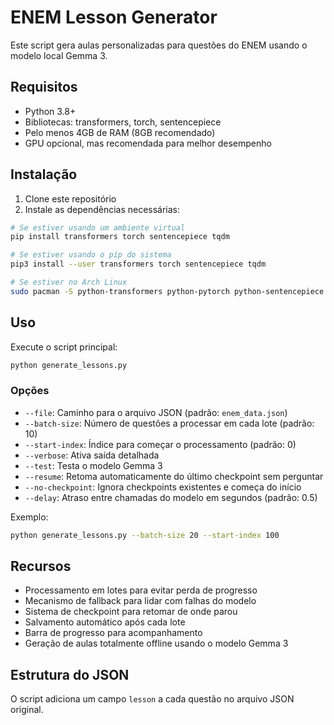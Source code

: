 # ENEM Lesson Generator

Este script gera aulas personalizadas para questões do ENEM usando o modelo local Gemma 3.

## Requisitos

- Python 3.8+
- Bibliotecas: transformers, torch, sentencepiece
- Pelo menos 4GB de RAM (8GB recomendado)
- GPU opcional, mas recomendada para melhor desempenho

## Instalação

1. Clone este repositório
2. Instale as dependências necessárias:

```bash
# Se estiver usando um ambiente virtual
pip install transformers torch sentencepiece tqdm

# Se estiver usando o pip do sistema
pip3 install --user transformers torch sentencepiece tqdm

# Se estiver no Arch Linux
sudo pacman -S python-transformers python-pytorch python-sentencepiece python-tqdm
```

## Uso

Execute o script principal:

```bash
python generate_lessons.py
```

### Opções

- `--file`: Caminho para o arquivo JSON (padrão: `enem_data.json`)
- `--batch-size`: Número de questões a processar em cada lote (padrão: 10)
- `--start-index`: Índice para começar o processamento (padrão: 0)
- `--verbose`: Ativa saída detalhada
- `--test`: Testa o modelo Gemma 3
- `--resume`: Retoma automaticamente do último checkpoint sem perguntar
- `--no-checkpoint`: Ignora checkpoints existentes e começa do início
- `--delay`: Atraso entre chamadas do modelo em segundos (padrão: 0.5)

Exemplo:

```bash
python generate_lessons.py --batch-size 20 --start-index 100
```

## Recursos

- Processamento em lotes para evitar perda de progresso
- Mecanismo de fallback para lidar com falhas do modelo
- Sistema de checkpoint para retomar de onde parou
- Salvamento automático após cada lote
- Barra de progresso para acompanhamento
- Geração de aulas totalmente offline usando o modelo Gemma 3

## Estrutura do JSON

O script adiciona um campo `lesson` a cada questão no arquivo JSON original.
